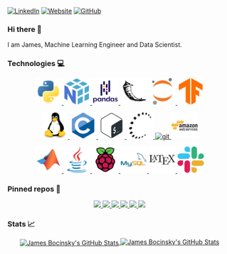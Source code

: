 [![LinkedIn](https://img.shields.io/badge/LinkedIn-0077B5?style=for-the-badge&logo=linkedin&logoColor=white)](https://www.linkedin.com/in/james-bocinsky/)
[![Website](https://img.shields.io/badge/website-CCCCCC?style=for-the-badge&logo=About.me&logoColor=black)](https://www.jbocinsky.com/)
[![GitHub](https://img.shields.io/badge/GitHub-100000?style=for-the-badge&logo=github&logoColor=white)](https://github.com/jbocinsky)

### Hi there 👋

I am James, Machine Learning Engineer and Data Scientist.

### Technologies 💻

<p align="center">
    <a href="https://www.python.org/doc/" target="_blank"> <img
            src="https://github.com/devicons/devicon/blob/master/icons/python/python-original.svg"
            alt="python" width="60" height="60" /> </a>
    <a href="https://numpy.org/" target="_blank"> <img
            src="https://github.com/devicons/devicon/blob/master/icons/numpy/numpy-original.svg"
            alt="numpy" width="60" height="60" /> </a>
    <a href="https://pandas.pydata.org/docs/index.html" target="_blank"> <img
            src="https://github.com/devicons/devicon/blob/master/icons/pandas/pandas-original-wordmark.svg"
            alt="pandas" width="60" height="60" /> </a>
    <a href="https://flask.palletsprojects.com/" target="_blank"> <img
            src="https://github.com/devicons/devicon/blob/master/icons/flask/flask-original.svg" alt="flask" width="60"
            height="60" /></a>
    <a href="https://jupyter.org/" target="_blank"> <img
            src="https://github.com/devicons/devicon/blob/master/icons/jupyter/jupyter-original.svg"
            alt="jupyter" width="60" height="60" /> </a>
    <a href="https://www.tensorflow.org/" target="_blank"> <img
            src="https://github.com/devicons/devicon/blob/master/icons/tensorflow/tensorflow-original.svg" alt="tensorflow" width="60"
            height="60" /> </a>
</p>
<p align="center">
    <a href="https://www.linux.org/" target="_blank"> <img
            src="https://github.com/devicons/devicon/blob/master/icons/linux/linux-original.svg"
            alt="linux" width="60" height="60" /> </a>
    <a href="https://devdocs.io/c/" target="_blank"> <img
            src="https://github.com/devicons/devicon/blob/master/icons/c/c-original.svg"
            alt="C" width="60" height="60" /> </a>
    <a href="https://www.gnu.org/software/bash/" target="_blank"> <img
            src="https://github.com/devicons/devicon/blob/master/icons/bash/bash-original.svg"
            alt="bash" width="60" height="60" /> </a>
    <a href="https://man.openbsd.org/ssh.1" target="_blank"> <img
            src="https://github.com/devicons/devicon/blob/master/icons/ssh/ssh-original.svg" alt="ssh" width="60" height="60" /> </a>
    <a href="https://git-scm.com/" target="_blank"> <img
            src="https://www.vectorlogo.zone/logos/git-scm/git-scm-icon.svg" alt="git" width="60" height="60" /> </a>
    <a href="https://aws.amazon.com/" target="_blank"> <img
            src="https://github.com/devicons/devicon/blob/master/icons/amazonwebservices/amazonwebservices-original-wordmark.svg"
            alt="aws" width="60" height="60" /> </a>
</p>
<p align="center">
    <a href="https://www.mathworks.com/products/matlab.html" target="_blank"> <img
            src="https://github.com/devicons/devicon/blob/master/icons/matlab/matlab-original.svg" alt="matlab"
            width="60" height="60" /> </a>
    <a href="https://www.java.com/en/" target="_blank"> <img
            src="https://github.com/devicons/devicon/blob/master/icons/java/java-original.svg" alt="java" width="60"
            height="60" /> </a>
    <a href="https://www.raspberrypi.org/" target="_blank"> <img
            src="https://github.com/devicons/devicon/blob/master/icons/raspberrypi/raspberrypi-original.svg"
            alt="raspberrypi" width="60" height="60" /> </a>
    <a href="https://www.mysql.com/" target="_blank"> <img
            src="https://raw.githubusercontent.com/devicons/devicon/master/icons/mysql/mysql-original-wordmark.svg"
            alt="mysql" width="60" height="60" /> </a>
    <a href="https://www.latex-project.org/" target="_blank"> <img
            src="https://github.com/devicons/devicon/blob/master/icons/latex/latex-original.svg"
            alt="latex" width="60" height="60" /> </a>
    <a href="https://slack.com/" target="_blank"> <img
            src="https://github.com/devicons/devicon/blob/master/icons/slack/slack-original.svg" alt="slack"
            width="60" height="60" /> </a>
</p>

### Pinned repos 📌

<p align="center">
    <a href="https://github.com/jbocinsky/Zombies-2">
      <img width="410" src="https://user-images.githubusercontent.com/7156049/167059770-0c0e62e8-d2c9-4f15-891c-76ec299f496c.png"/>
    </a>
    <a href="https://github.com/jbocinsky/Car-Inventory-Bot">
      <img width="410" src="https://user-images.githubusercontent.com/7156049/167061606-e04950d6-c145-4916-bd14-32ea46a4f6ae.png"/>
    </a>
    <a href="https://github.com/jbocinsky/SunshineAlarm">
      <img width="410" src="https://user-images.githubusercontent.com/7156049/167060979-af02d66d-874e-49c9-919c-84bb59692774.png"/>
    </a>
    <a href="https://github.com/jbocinsky/LED-GIF-Graduation-Cap">
      <img width="410" src="https://user-images.githubusercontent.com/7156049/167061096-1968404a-208c-418d-8de9-84249dfd846d.png"/>
    </a>
    <a href="https://github.com/jbocinsky/Big_Data_Project">
      <img width="410" src="https://user-images.githubusercontent.com/7156049/167061172-a7e2fca5-4379-46ac-8e70-e154fcba89ad.png"/>
    </a>
    <a href="https://github.com/jbocinsky/PortalTurret">
      <img width="410" src="https://user-images.githubusercontent.com/7156049/167063114-9196088f-877e-4421-8258-40ee1caa5144.png"/>
    </a>
</p>




### Stats 📈

<p align="center">
    <a href="https://github.com/jbocinsky?tab=repositories">
      <img align="center" src="https://github-readme-stats.vercel.app/api/top-langs?username=jbocinsky&show_icons=true&title_color=70a5fd&icon_color=bf91f3&text_color=38bdae&bg_color=0D1117" alt="James Bocinsky's GitHub Stats" />
    </a>
    <a href="https://github.com/jbocinsky?tab=repositories">
      <img align="top" src="https://github-readme-stats.vercel.app/api?username=jbocinsky&show_icons=true&line_height=27&title_color=70a5fd&icon_color=bf91f3&text_color=38bdae&bg_color=0D1117" alt="James Bocinsky's GitHub Stats" />
    </a>
</p>
